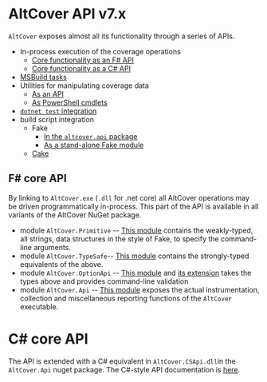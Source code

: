 # AltCover API v7.x

`AltCover` exposes almost all its functionality through a series of APIs.

* In-process execution of the coverage operations
  * [Core functionality as an F# API](#f-core-api)
  * [Core functionality as a C# API](#c-core-api)
* [MSBuild tasks](MSBuild-tasks) 
* Utilities for manipulating coverage data
  * [As an API](The-AltCover-Utilities-API)
  * [As PowerShell cmdlets](PowerShell-integration)
* [`dotnet test` integration](%60dotnet-test%60-integration) 
* build script integration
  * Fake
    * [In the `altcover.api` package](Fake-and-Cake-integration#fake-integration)
    * [As a stand-alone Fake module](The-AltCover.Fake-package)
  * [Cake](Fake-and-Cake-integration#cake-integration)

## F# core API

By linking to `AltCover.exe` (`.dll` for .net core) all AltCover operations may be driven programmatically in-process.   This part of the API is available in all variants of the AltCover NuGet package.

* module `AltCover.Primitive` -- [This module](AltCover/Primitive-apidoc) contains the weakly-typed, all strings, data structures in the style of Fake, to specify the command-line arguments.
* module `AltCover.TypeSafe`-- [This module](AltCover/TypeSafe-apidoc) contains the strongly-typed equivalents of the above.
* module `AltCover.OptionApi` -- [This module](AltCover/OptionApi-apidoc) and [its extension](AltCover/OptionApiExtension-apidoc) takes the types above and provides command-line validation
* module `AltCover.Api` -- [This module](AltCover/Api-apidoc) exposes the actual instrumentation, collection and miscellaneous reporting functions of the `AltCover` executable.

# C# core API

The API is extended with a C# equivalent in `AltCover.CSApi.dll`in the `AltCover.Api` nuget package.  The C#-style API documentation is [here](AltCover.CSApi/AltCover.CSApi-apidoc). 